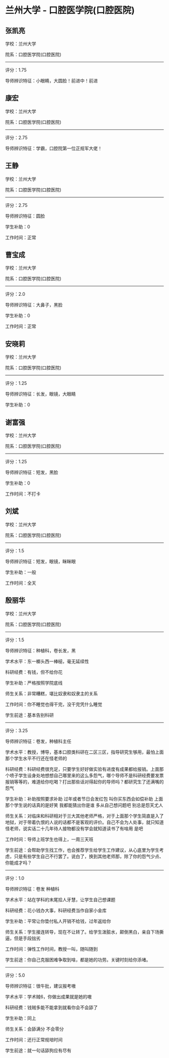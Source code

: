 # 兰州大学 - 口腔医学院(口腔医院)

## 张凯亮

学校：兰州大学

院系：口腔医学院(口腔医院)

* * *

评分：1.75

导师辨识特征：小眼睛，大圆脸！前进中！前进

## 康宏

学校：兰州大学

院系：口腔医学院(口腔医院)

* * *

评分：2.75

导师辨识特征：学霸，口腔院第一位正规军大佬！

## 王静

学校：兰州大学

院系：口腔医学院(口腔医院)

* * *

评分：2.75

导师辨识特征：圆脸

学生补助：0

工作时间：正常

## 曹宝成

学校：兰州大学

院系：口腔医学院(口腔医院)

* * *

评分：2.0

导师辨识特征：大鼻子，黑脸

学生补助：0

工作时间：正常

## 安晓莉

学校：兰州大学

院系：口腔医学院(口腔医院)

* * *

评分：1.25

导师辨识特征：长发，眼镜，大眼睛

学生补助：0

## 谢富强

学校：兰州大学

院系：口腔医学院(口腔医院)

* * *

评分：1.25

导师辨识特征：短发，黑脸

学生补助：0

工作时间：不打卡

## 刘斌

学校：兰州大学

院系：口腔医学院(口腔医院)

* * *

评分：1.5

导师辨识特征：短发，眼镜，眯眯眼

学生补助：一般

工作时间：全天

## 殷丽华

学校：兰州大学

院系：口腔医学院(口腔医院)

* * *

评分：1.5

导师辨识特征：种植科，卷长发，黑

学术水平：东一榔头西一棒槌，毫无延续性

科研经费：有钱，但不给你花

学生补助：严格按照学院底线

师生关系：非常糟糕，堪比奴隶和奴隶主的关系

工作时间：你不睡觉也得干完，没干完凭什么睡觉

学生前途：基本告别科研

* * *

评分：3.25

导师辨识特征：卷发，种植科主任

学术水平：教授，博导，基本口腔类科研在二区三区，指导研究生够用，最怕上面那个学生水平不行还在怪老师的

科研经费：科研经费很充足，只要学生好好做实验有进度有成果都给报销。上面那个喷子学生设身处地想想自己哪里来的这么多怨气，哪个导师不是科研经费要发票报销等等的，难道给你吃喝？打出那些话对得起你的导师吗？都研究生了还满嘴的怨气

学生补助：补助按照要求补助 过年或者节日会发红包 叫你买东西会如偿补助 上面那个学生说的话真的是好笑 我都能猜出你是谁 多从自己想问题吧 别总是怨天尤人

师生关系：对临床和科研相对于兰大其他老师严格，对于上面那个学生简直是入了地狱，对于带着仇恨的人说的话都不是客观的评价。自己不会为人处事，就只知道怪老师，说实话二十几年待人接物都没有学会就知道读书了有啥用 是吧

工作时间：导师上班学生也得上，一周三天班

学生前途：会帮助学生找工作，也会推荐学生给学生工作建议，从心底里为学生考虑，只是有些学生自己不行罢了。说白了，换到其他老师那，除了你的怨气少点、你能成才吗？

* * *

评分：1.0

导师辨识特征：卷发 种植科

学术水平：站在学科的末尾拾人牙慧，让学生自己想课题

科研经费：花小钱办大事，科研经费当作自家小金库

学生补助：平常让你垫付私人开销不给钱，过年返给你

师生关系：学生接连转导，现在不让转了。给学生泼脏水，颠倒黑白，亲自下场撕逼，但是手段拙劣

工作时间：弹性工作时间，教授一叫，随叫随到

学生前途：你自己克服困难争取到啥，都是她的功劳。关键时刻给你添堵。

* * *

评分：5.0

导师辨识特征：很牛批，建议报考嗷

学术水平：学术贼6，你做出成果就是她的嗷

科研经费：钱贼多能不能拿到就看你会不会舔了

学生补助：同上

师生关系：会舔满分 不会零分

工作时间：还行正常规培时间

学生前途：就一句话舔狗应有尽有